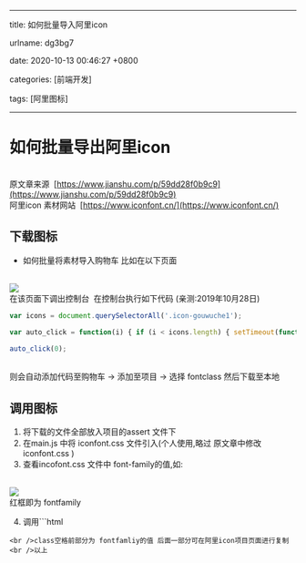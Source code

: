 
---

title: 如何批量导入阿里icon

urlname: dg3bg7

date: 2020-10-13 00:46:27 +0800

categories: [前端开发]

tags: [阿里图标]

---

<a name="ea9f3735"></a>
# 如何批量导出阿里icon

<br />原文章来源  [https://www.jianshu.com/p/59dd28f0b9c9](https://www.jianshu.com/p/59dd28f0b9c9)<br />
阿里icon 素材网站  [https://www.iconfont.cn/](https://www.iconfont.cn/)<br />

<a name="ae28ce60"></a>
## 下载图标


- 如何批量将素材导入购物车 比如在以下页面


<br />![](https://htwm623.github.io/htwm_open_sesame/images/2019-10-28_220857.png#align=left&display=inline&height=748&margin=%5Bobject%20Object%5D&originHeight=748&originWidth=1280&status=done&style=none&width=1280)<br />在该页面下调出控制台   在控制台执行如下代码 (亲测:2019年10月28日)<br />

```javascript
var icons = document.querySelectorAll('.icon-gouwuche1');

var auto_click = function(i) { if (i < icons.length) { setTimeout(function() { icons.item(i).click(); auto_click(i + 1); }, 600); } };

auto_click(0);
```

<br />则会自动添加代码至购物车 -> 添加至项目 -> 选择 fontclass 然后下载至本地<br />

<a name="f12d3480"></a>
## 调用图标


1. 将下载的文件全部放入项目的assert 文件下
2. 在main.js 中将 iconfont.css 文件引入(个人使用,略过 原文章中修改iconfont.css )
3. 查看incofont.css 文件中 font-family的值,如:


<br />![](https://htwm623.github.io/htwm_open_sesame/images/2019-10-28_233757.png#align=left&display=inline&height=160&margin=%5Bobject%20Object%5D&originHeight=160&originWidth=790&status=done&style=none&width=790)<br />
红框即为 fontfamily<br />

4. 调用```html
<i class="iconfont icon-bad-fill"></i>
```
<br />class空格前部分为 fontfamliy的值 后面一部分可在阿里icon项目页面进行复制<br />以上

